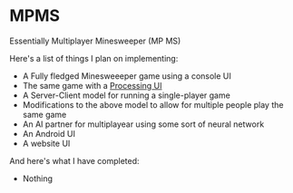 # MPMS
Essentially Multiplayer Minesweeper (MP MS)

Here's a list of things I plan on implementing:
* A Fully fledged Minesweeeper game using a console UI
* The same game with a [Processing UI](https://processing.org/)
* A Server-Client model for running a single-player game
* Modifications to the above model to allow for multiple people play the same game
* An AI partner for multiplayear using some sort of neural network
* An Android UI
* A website UI

And here's what I have completed:
* Nothing
